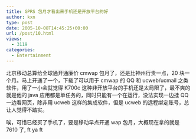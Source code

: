 ```yaml
---
title: GPRS 包月才看出来手机还是开放平台的好
author: kxn
type: post
date: 2005-10-08T14:45:25+00:00
url: /post/10.html
views:
  - 3119
categories:
  - Entertainment
---
```


北京移动总算给全球通开通廉价 cmwap 包月了，还是比神州行贵一点，20 块一个月。马上开通了一个，下载了可以用于 cmwap 的 QQ 和 ucweb/ucmail 之类软件，用了一小会就觉得 K700c 这种非开放平台的手机还是太局限了，最不爽的就是他的 java 应用都是单任务的，同时只能有一个在运行，没法实现一边挂 QQ 一边看网页，除非用 ucweb 这样的集成软件，但是 ucweb 的远程绑定账号，总让人觉得不踏实。

唉，可惜已经买了手机了，要是移动早点开通 wap 包月，大概现在拿的就是 7610 了, ft ya ft
